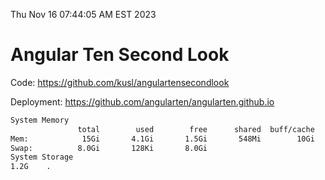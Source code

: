 Thu Nov 16 07:44:05 AM EST 2023

# Angular Ten Second Look

Code: https://github.com/kusl/angulartensecondlook

Deployment: https://github.com/angularten/angularten.github.io

```bash
System Memory
               total        used        free      shared  buff/cache   available
Mem:            15Gi       4.1Gi       1.5Gi       548Mi        10Gi        11Gi
Swap:          8.0Gi       128Ki       8.0Gi
System Storage
1.2G	.
```
